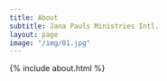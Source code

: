 ```yaml
---
title: About
subtitle: Jana Pauls Ministries Intl.
layout: page
image: "/img/01.jpg"
---
```


{% include about.html %}
